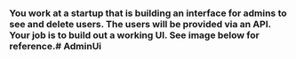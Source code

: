 ### You work at a startup that is building an interface for admins to see and delete users. The users will be provided via an API. Your job is to build out a working UI. See image below for reference.#   A d m i n U i  
 